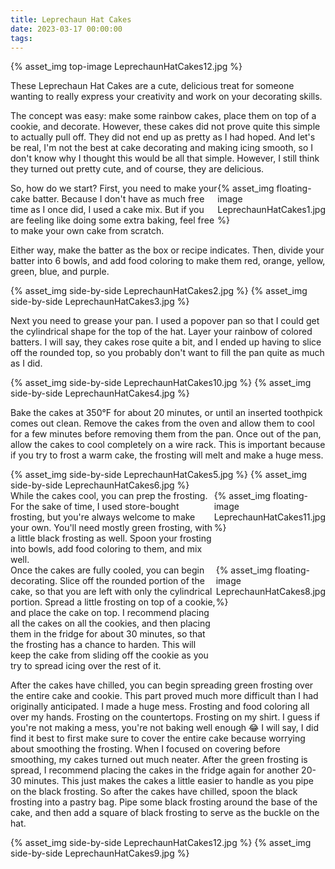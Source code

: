 ```yaml
---
title: Leprechaun Hat Cakes
date: 2023-03-17 00:00:00
tags:
---
```


{% asset_img top-image LeprechaunHatCakes12.jpg %}
<div class="post-body">
These Leprechaun Hat Cakes are a cute, delicious treat for someone wanting to really express your creativity and work on your decorating skills.

<br>
<!--more-->

The concept was easy: make some rainbow cakes, place them on top of a cookie, and decorate. 
However, these cakes did not prove quite this simple to actually pull off. They did not end up as pretty as I had hoped. And let's be real, I'm not the best at cake decorating and making icing smooth, so I don't know why I thought this would be all that simple. However, I still think they turned out pretty cute, and of course, they are delicious. 

<div style="display:flex;">
So, how do we start? 
First, you need to make your cake batter. Because I don't have as much free time as I once did, I used a cake mix. But if you are feeling like doing some extra baking, feel free to make your own cake from scratch. 
<div>
    {% asset_img floating-image LeprechaunHatCakes1.jpg %}
</div>
</div>

Either way, make the batter as the box or recipe indicates. Then, divide your batter into 6 bowls, and add food coloring to make them red, orange, yellow, green, blue, and purple. 
<div style="display:flex;">
    {% asset_img side-by-side LeprechaunHatCakes2.jpg %}
    {% asset_img side-by-side LeprechaunHatCakes3.jpg %}
</div>

Next you need to grease your pan. I used a popover pan so that I could get the cylindrical shape for the top of the hat. Layer your rainbow of colored batters. I will say, they cakes rose quite a bit, and I ended up having to slice off the rounded top, so you probably don't want to fill the pan quite as much as I did. 

<div style="display:flex;">
    {% asset_img side-by-side LeprechaunHatCakes10.jpg %}
    {% asset_img side-by-side LeprechaunHatCakes4.jpg %}
</div>

Bake the cakes at 350°F for about 20 minutes, or until an inserted toothpick comes out clean. Remove the cakes from the oven and allow them to cool for a few minutes before removing them from the pan. Once out of the pan, allow the cakes to cool completely on a wire rack. This is important because if you try to frost a warm cake, the frosting will melt and make a huge mess. 
<div style="display:flex;">
    {% asset_img side-by-side LeprechaunHatCakes5.jpg %}
    {% asset_img side-by-side LeprechaunHatCakes6.jpg %}
</div>

<div style="display:flex;">
While the cakes cool, you can prep the frosting. For the sake of time, I used store-bought frosting, but you're always welcome to make your own. You'll need mostly green frosting, with a little black frosting as well. Spoon your frosting into bowls, add food coloring to them, and mix well. 
<div>
    {% asset_img floating-image LeprechaunHatCakes11.jpg %}
</div>
</div>

<div style="display:flex;">
Once the cakes are fully cooled, you can begin decorating. Slice off the rounded portion of the cake, so that you are left with only the cylindrical portion. Spread a little frosting on top of a cookie, and place the cake on top. I recommend placing all the cakes on all the cookies, and then placing them in the fridge for about 30 minutes, so that the frosting has a chance to harden. This will keep the cake from sliding off the cookie as you try to spread icing over the rest of it. 
<div>
    {% asset_img floating-image LeprechaunHatCakes8.jpg %}
</div>
</div>

After the cakes have chilled, you can begin spreading green frosting over the entire cake and cookie. This part proved much more difficult than I had originally anticipated. I made a huge mess. Frosting and food coloring all over my hands. Frosting on the countertops. Frosting on my shirt. I guess if you're not making a mess, you're not baking well enough 😂 I will say, I did find it best to first make sure to cover the entire cake because worrying about smoothing the frosting. When I focused on covering before smoothing, my cakes turned out much neater. After the green frosting is spread, I recommend placing the cakes in the fridge again for another 20-30 minutes. This just makes the cakes a little easier to handle as you pipe on the black frosting. So after the cakes have chilled, spoon the black frosting into a pastry bag. Pipe some black frosting around the base of the cake, and then add a square of black frosting to serve as the buckle on the hat.

<div style="display:flex;">
    {% asset_img side-by-side LeprechaunHatCakes12.jpg %}
    {% asset_img side-by-side LeprechaunHatCakes9.jpg %}
</div>

<br>
</div>

<br>
